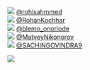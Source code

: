 
 ![](http://pbs.twimg.com/profile_images/1345773701896130561/0-jnsT-z_normal.jpg) [@rohisahmmed](https://twitter.com/rohisahmmed)<br>![](http://pbs.twimg.com/profile_images/1357300572601286656/FuosOMJ1_normal.jpg) [@RohanKochhar](https://twitter.com/RohanKochhar)<br>![](http://pbs.twimg.com/profile_images/1154454773808209920/fnNQXeA9_normal.jpg) [@blemo_onoriode](https://twitter.com/blemo_onoriode)<br>![](http://pbs.twimg.com/profile_images/1375774263920189440/xBS4B_1I_normal.jpg) [@MatveyNikonorov](https://twitter.com/MatveyNikonorov)<br>![](http://pbs.twimg.com/profile_images/1214225828076281856/vkxIRQAV_normal.jpg) [@SACHINGOVINDRA9](https://twitter.com/SACHINGOVINDRA9)<br> 

![](https://visitor-badge.laobi.icu/badge?page_id=ponder)
